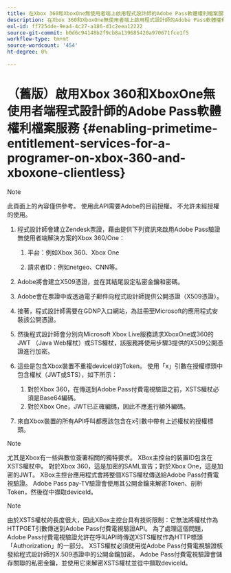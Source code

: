 ```yaml
---
title: 在Xbox 360和XboxOne無使用者端上啟用程式設計師的Adobe Pass軟體權利檔案服務
description: 在Xbox 360和XboxOne無使用者端上啟用程式設計師的Adobe Pass軟體權利檔案服務
exl-id: ff7254de-9ea4-4c27-a186-d1c2eea12222
source-git-commit: b0d6c94148b2f9cb8a139685420a970671fce1f5
workflow-type: tm+mt
source-wordcount: '454'
ht-degree: 0%

---
```


# （舊版）啟用Xbox 360和XboxOne無使用者端程式設計師的Adobe Pass軟體權利檔案服務 {#enabling-primetime-entitlement-services-for-a-programer-on-xbox-360-and-xboxone-clientless}

>[!NOTE]
>
>此頁面上的內容僅供參考。 使用此API需要Adobe的目前授權。 不允許未經授權的使用。




1. 程式設計師會建立Zendesk票證，藉由提供下列資訊來啟用Adobe Pass驗證無使用者端解決方案的Xbox 360/One：

   1. 平台：例如Xbox 360、Xbox One

   1. 請求者ID：例如netgeo、CNN等。

1. Adobe將會建立X509憑證，並在其結尾設定私密金鑰和密碼。

1. Adobe會在票證中或透過電子郵件向程式設計師提供公開憑證（X509憑證）。

1. 接著，程式設計師需要在GDNP入口網站，為註冊至Microsoft的應用程式安裝該公開憑證。

1. 然後程式設計師會分別向Microsoft Xbox Live服務請求XboxOne或360的JWT （Java Web權杖）或STS權杖，該服務將使用步驟3提供的X509公開憑證進行加密。

1. 這些是包含Xbox裝置不重複deviceId的Token。 使用「x」引數在授權標頭中包含權杖（JWT或STS），如下所示：

   1. 對於Xbox 360，在傳送到Adobe Pass付費電視驗證之前，XSTS權杖必須是Base64編碼。
   1. 對於Xbox One，JWT已正確編碼，因此不應進行額外編碼。

1. 來自Xbox裝置的所有API呼叫都應該包含在x引數中帶有上述權杖的授權標頭。



>[!NOTE]
>
>尤其是Xbox有一些與數位簽署相關的獨特要求。 XBox主控台的裝置ID包含在XSTS權杖中。  對於Xbox 360，這是加密的SAML宣告；對於Xbox One，這是加密的JWT。 XBox主控台應用程式會將整個XSTS權杖傳送給Adobe Pass付費電視驗證。 Adobe Pass pay-TV驗證會使用其公開金鑰來解密Token、剖析Token，然後從中擷取deviceId。

>[!NOTE]
>
>由於XSTS權杖的長度很大，因此XBox主控台具有技術限制：它無法將權杖作為HTTPGET引數傳送到Adobe Pass付費電視驗證API。 為了處理這個問題，Adobe Pass付費電視驗證允許在呼叫API時傳送XSTS權杖作為HTTP標頭「Authorization」的一部分。 XSTS權杖必須使用從Adobe Pass付費電視驗證核發給程式設計師的X.509憑證中的公開金鑰加密。 Adobe Pass付費電視驗證會儲存關聯的私密金鑰，並使用它來解密XSTS權杖並從中擷取deviceId。
